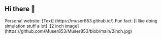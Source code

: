 ## Hi there 👋
<bold>
<italic>
Personal website: [Text] (https://muser853.github.io/)
Fun fact: [I like doing simulation stuff a lot]    
![2 inch image] (https://github.com/Muser853/Muser853/blob/main/2inch.jpg)

<!--

**Muser853/Muser853** is a ✨ _special_ ✨ repository because its `README.md` (this file) appears on your GitHub profile.

Here are some ideas to get you started:

- 🔭 I’m currently working on ...
- 🌱 I’m currently learning ...
- 👯 I’m looking to collaborate on ...
- 🤔 I’m looking for help with ...
- 💬 Ask me about ...
- 📫 How to reach me: ...
- 😄 Pronouns: ...
- ⚡ Fun fact: ...
-->
